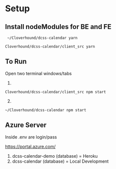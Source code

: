 # Setup

## Install nodeModules for BE and FE
```
 ~/Cloverhound/dcss-calendar yarn

Cloverhound/dcss-calendar/client_src yarn
```

## To Run
Open two terminal windows/tabs

1)
```
Cloverhound/dcss-calendar/client_src npm start
```
2)
```
~/Cloverhound/dcss-calendar npm start
```

## Azure Server
Inside .env are login/pass

https://portal.azure.com/

1) dcss-calendar-demo (database) = Heroku 
2) dcss-calendar (database) = Local Development


